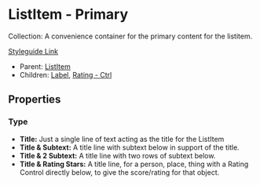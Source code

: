 # ListItem - Primary

Collection: A convenience container for the primary content for the listitem.

[Styleguide Link](https://app.zeplin.io/styleguide/6041aec8159a9b10c34d0182/components?cseid=608afb6cf38c6c01c9ff2945)

* Parent: [ListItem](./)
* Children: [Label](../../../overview/label.md), [Rating - Ctrl](../../../overview/rating/)

## Properties

### Type

* **Title:** Just a single line of text acting as the title for the ListItem
* **Title & Subtext:** A title line with subtext below in support of the title.
* **Title & 2 Subtext:** A title line with two rows of subtext below.
* **Title & Rating Stars:** A title line, for a person, place, thing with a Rating Control directly below, to give the score/rating for that object.
